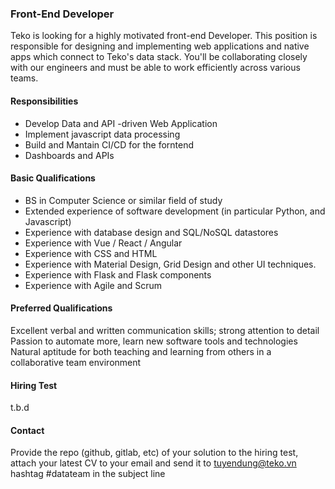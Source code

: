 ### Front-End Developer

Teko is looking for a highly motivated front-end Developer. This position is responsible for designing and implementing web applications and native apps which connect to Teko's data stack. You'll be collaborating closely with our engineers and must be able to work efficiently across various teams.

#### Responsibilities
 - Develop Data and API -driven Web Application
 - Implement javascript data processing
 - Build and Mantain CI/CD for the forntend
 - Dashboards and APIs

#### Basic Qualifications
 - BS in Computer Science or similar field of study
 - Extended experience of software development (in particular Python, and Javascript)
 - Experience with database design and SQL/NoSQL datastores
 - Experience with Vue / React / Angular
 - Experience with CSS and HTML
 - Experience with Material Design, Grid Design and other UI techniques.
 - Experience with Flask and Flask components
 - Experience with Agile and Scrum

#### Preferred Qualifications
Excellent verbal and written communication skills; strong attention to detail
Passion to automate more, learn new software tools and technologies
Natural aptitude for both teaching and learning from others in a collaborative team environment

#### Hiring Test
t.b.d

#### Contact
Provide the repo (github, gitlab, etc) of your solution to the hiring test, attach your latest CV to your email and send it to tuyendung@teko.vn hashtag #datateam in the subject line

